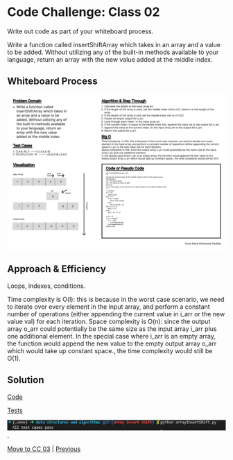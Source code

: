 # Code Challenge: Class 02

Write out code as part of your whiteboard process.

Write a function called insertShiftArray which takes in an array and a value to be added. Without utilizing any of the built-in methods available to your language, return an array with the new value added at the middle index.

## Whiteboard Process

![Whiteboard 2](../assets/Wireframe-2.jpg "whiteboard")

## Approach & Efficiency

Loops, indexes, conditions.

Time complexity is O(l): this is because in the worst case scenario, we need to iterate over every element in the input array, and perform a constant number of operations (either appending the current value in i_arr or the new value val) for each iteration.
Space complexity is O(n): since the output array o_arr could potentially be the same size as the input array i_arr plus one additional element.
In the special case where i_arr is an empty array, the function would append the new value to the empty output array o_arr which would take up constant space., the time complexity would still be O(1).

## Solution

[Code](../arrayInsertShift.py)

[Tests](../tests/test.py)

![Run](../assets/run.jpg "run").

[Move to CC 03](../array_binary_search/README.md) | [Previous](../array_reverse/README.md)
